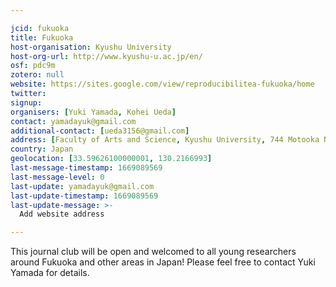 ```yaml
---

jcid: fukuoka
title: Fukuoka
host-organisation: Kyushu University
host-org-url: http://www.kyushu-u.ac.jp/en/
osf: pdc9m
zotero: null
website: https://sites.google.com/view/reproducibilitea-fukuoka/home
twitter: 
signup: 
organisers: [Yuki Yamada, Kohei Ueda]
contact: yamadayuk@gmail.com
additional-contact: [ueda3156@gmail.com]
address: [Faculty of Arts and Science, Kyushu University, 744 Motooka Nishi-ku, 819-0395, Fukuoka]
country: Japan
geolocation: [33.59626100000001, 130.2166993]
last-message-timestamp: 1669089569
last-message-level: 0
last-update: yamadayuk@gmail.com
last-update-timestamp: 1669089569
last-update-message: >-
  Add website address

---
```


This journal club will be open and welcomed to all young researchers around Fukuoka and other areas in Japan! Please feel free to contact Yuki Yamada for details.

